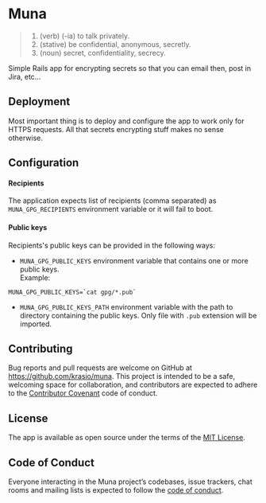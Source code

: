# Muna

> 1. (verb) (-ia) to talk privately.
> 2. (stative) be confidential, anonymous, secretly.
> 3. (noun) secret, confidentiality, secrecy.

Simple Rails app for encrypting secrets so that you can email then, post in Jira, etc...

## Deployment

Most important thing is to deploy and configure the app to work only for HTTPS requests. All that secrets encrypting stuff makes no sense otherwise.

## Configuration

#### Recipients

The application expects list of recipients (comma separated) as `MUNA_GPG_RECIPIENTS` environment variable or it will fail to boot.

#### Public keys

Recipients's public keys can be provided in the following ways:

* `MUNA_GPG_PUBLIC_KEYS` environment variable that contains one or more public keys.  
Example:  
```
MUNA_GPG_PUBLIC_KEYS=`cat gpg/*.pub`
```

* `MUNA_GPG_PUBLIC_KEYS_PATH` environment variable with the path to directory containing the public keys. Only file with `.pub` extension will be imported.

## Contributing

Bug reports and pull requests are welcome on GitHub at https://github.com/krasio/muna. This project is intended to be a safe, welcoming space for collaboration, and contributors are expected to adhere to the [Contributor Covenant](http://contributor-covenant.org) code of conduct.

## License

The app is available as open source under the terms of the [MIT License](https://opensource.org/licenses/MIT).

## Code of Conduct

Everyone interacting in the Muna project’s codebases, issue trackers, chat rooms and mailing lists is expected to follow the [code of conduct](https://github.com/krasio/muna/blob/master/CODE_OF_CONDUCT.md).

